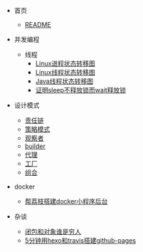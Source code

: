 * 首页
  * [README](README.md)
* 并发编程
  * 线程
      * [Linux进程状态转移图](并发编程/线程/Linux进程状态转移图.md)
      * [Linux线程状态转移图](并发编程/线程/Linux线程状态转移图.md)
      * [Java线程状态转移图](并发编程/线程/Java线程状态转移图.md)
      * [证明sleep不释放锁而wait释放锁](并发编程/线程/证明sleep不释放锁而wait释放锁.md)
  
* 设计模式
  * [责任链](设计模式之责任链.md)
  * [策略模式](设计模式之策略模式.md)
  * [观察者](设计模式之观察者.md)
  * [builder](设计模式之builder.md)
  * [代理](设计模式之代理.md)
  * [工厂](设计模式之工厂.md)
  * [组合](设计模式之组合模式.md)


* docker

  * [帮荔枝搭建docker小程序后台](帮荔枝搭建docker小程序后台.md)

* 杂谈

  * [闭包和对象谁是穷人](闭包是穷人的对象，对象是穷人的闭包.md)
  * [5分钟用hexo和travis搭建github-pages](5分钟用hexo和travis搭建github-pages.md)
  